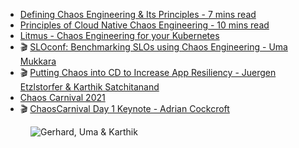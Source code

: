 - [Defining Chaos Engineering & Its Principles - 7 mins read](https://www.chaosnative.com/blog/defining_chaos_engineering)
- [Principles of Cloud Native Chaos Engineering - 10 mins read](https://www.chaosnative.com/blog/principles_of_cloud_native)
- [Litmus - Chaos Engineering for your Kubernetes](https://litmuschaos.io/)
- 🎬 [SLOconf: Benchmarking SLOs using Chaos Engineering - Uma Mukkara](https://www.youtube.com/watch?v=2hAbBXzdqXI)
- 🎬 [Putting Chaos into CD to Increase App Resiliency - Juergen Etzlstorfer & Karthik Satchitanand](https://www.youtube.com/watch?v=_DgCc4-BLW8)
- [Chaos Carnival 2021](https://www.chaosnative.com/chaoscarnival)
- 🎬 [ChaosCarnival Day 1 Keynote - Adrian Cockcroft](https://www.youtube.com/watch?v=O2UzvvtHkL4)

<figure class="richtext-figure richtext-figure--full">
  <img src="https://cdn.changelog.com/shipit/shipit-14--uma-karthik.jpg" alt="Gerhard, Uma & Karthik" loading="lazy">
</figure>
